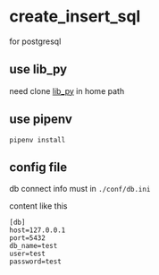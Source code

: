 # create_insert_sql
for postgresql

## use lib_py
need clone [lib_py](https://github.com/bigzhu/lib_py) in home path

##  use pipenv
```
pipenv install
```

## config file
db connect info must in `./conf/db.ini`

content like this
```
[db]
host=127.0.0.1
port=5432
db_name=test
user=test
password=test
```
